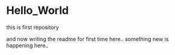 # Hello_World
this is first repository


and now writing the readme for first time here..
something new is happening here..
